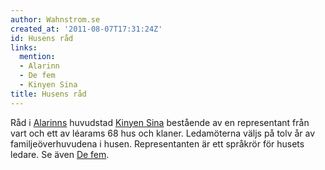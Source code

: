 ```yaml
---
author: Wahnstrom.se
created_at: '2011-08-07T17:31:24Z'
id: Husens råd
links:
  mention:
  - Alarinn
  - De fem
  - Kinyen Sina
title: Husens råd
---
```


Råd i [Alarinns] huvudstad [Kinyen Sina] bestående av en representant från vart och ett av léarams
68 hus och klaner. Ledamöterna väljs på tolv år av familjeöverhuvudena i husen. Representanten är
ett språkrör för husets ledare. Se även [De fem].

  [Alarinns]: Alarinn
  [Kinyen Sina]: Kinyen_Sina
  [De fem]: De_fem